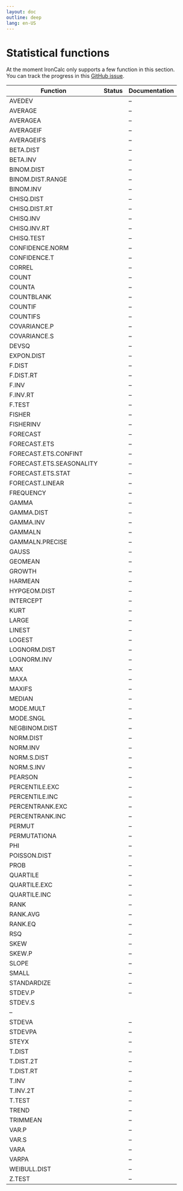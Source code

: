 ```yaml
---
layout: doc
outline: deep
lang: en-US
---
```


# Statistical functions

At the moment IronCalc only supports a few function in this section.  
You can track the progress in this [GitHub issue](https://github.com/ironcalc/IronCalc/issues/55).

| Function                 | Status                                           | Documentation |
| ------------------------ |--------------------------------------------------| ------------- |
| AVEDEV                   | <Badge type="info" text="Not implemented yet" /> | –             |
| AVERAGE                  | <Badge type="tip" text="Available" />            | –             |
| AVERAGEA                 | <Badge type="tip" text="Available" />            | –             |
| AVERAGEIF                | <Badge type="tip" text="Available" />            | –             |
| AVERAGEIFS               | <Badge type="tip" text="Available" />            | –             |
| BETA.DIST                | <Badge type="info" text="Not implemented yet" /> | –             |
| BETA.INV                 | <Badge type="info" text="Not implemented yet" /> | –             |
| BINOM.DIST               | <Badge type="info" text="Not implemented yet" /> | –             |
| BINOM.DIST.RANGE         | <Badge type="info" text="Not implemented yet" /> | –             |
| BINOM.INV                | <Badge type="info" text="Not implemented yet" /> | –             |
| CHISQ.DIST               | <Badge type="info" text="Not implemented yet" /> | –             |
| CHISQ.DIST.RT            | <Badge type="info" text="Not implemented yet" /> | –             |
| CHISQ.INV                | <Badge type="info" text="Not implemented yet" /> | –             |
| CHISQ.INV.RT             | <Badge type="info" text="Not implemented yet" /> | –             |
| CHISQ.TEST               | <Badge type="info" text="Not implemented yet" /> | –             |
| CONFIDENCE.NORM          | <Badge type="info" text="Not implemented yet" /> | –             |
| CONFIDENCE.T             | <Badge type="info" text="Not implemented yet" /> | –             |
| CORREL                   | <Badge type="tip" text="Available" /> | –             |
| COUNT                    | <Badge type="tip" text="Available" />            | –             |
| COUNTA                   | <Badge type="tip" text="Available" />            | –             |
| COUNTBLANK               | <Badge type="tip" text="Available" />            | –             |
| COUNTIF                  | <Badge type="tip" text="Available" />            | –             |
| COUNTIFS                 | <Badge type="tip" text="Available" />            | –             |
| COVARIANCE.P             | <Badge type="info" text="Not implemented yet" /> | –             |
| COVARIANCE.S             | <Badge type="info" text="Not implemented yet" /> | –             |
| DEVSQ                    | <Badge type="info" text="Not implemented yet" /> | –             |
| EXPON.DIST               | <Badge type="info" text="Not implemented yet" /> | –             |
| F.DIST                   | <Badge type="info" text="Not implemented yet" /> | –             |
| F.DIST.RT                | <Badge type="info" text="Not implemented yet" /> | –             |
| F.INV                    | <Badge type="info" text="Not implemented yet" /> | –             |
| F.INV.RT                 | <Badge type="info" text="Not implemented yet" /> | –             |
| F.TEST                   | <Badge type="info" text="Not implemented yet" /> | –             |
| FISHER                   | <Badge type="info" text="Not implemented yet" /> | –             |
| FISHERINV                | <Badge type="info" text="Not implemented yet" /> | –             |
| FORECAST                 | <Badge type="info" text="Not implemented yet" /> | –             |
| FORECAST.ETS             | <Badge type="info" text="Not implemented yet" /> | –             |
| FORECAST.ETS.CONFINT     | <Badge type="info" text="Not implemented yet" /> | –             |
| FORECAST.ETS.SEASONALITY | <Badge type="info" text="Not implemented yet" /> | –             |
| FORECAST.ETS.STAT        | <Badge type="info" text="Not implemented yet" /> | –             |
| FORECAST.LINEAR          | <Badge type="info" text="Not implemented yet" /> | –             |
| FREQUENCY                | <Badge type="info" text="Not implemented yet" /> | –             |
| GAMMA                    | <Badge type="info" text="Not implemented yet" /> | –             |
| GAMMA.DIST               | <Badge type="info" text="Not implemented yet" /> | –             |
| GAMMA.INV                | <Badge type="info" text="Not implemented yet" /> | –             |
| GAMMALN                  | <Badge type="info" text="Not implemented yet" /> | –             |
| GAMMALN.PRECISE          | <Badge type="info" text="Not implemented yet" /> | –             |
| GAUSS                    | <Badge type="info" text="Not implemented yet" /> | –             |
| GEOMEAN                  | <Badge type="info" text="Available" />            | –             |
| GROWTH                   | <Badge type="info" text="Not implemented yet" /> | –             |
| HARMEAN                  | <Badge type="info" text="Not implemented yet" /> | –             |
| HYPGEOM.DIST             | <Badge type="info" text="Not implemented yet" /> | –             |
| INTERCEPT                | <Badge type="info" text="Available" />            | –             |
| KURT                     | <Badge type="info" text="Not implemented yet" /> | –             |
| LARGE                    | <Badge type="tip" text="Available" />            | –             |
| LINEST                   | <Badge type="info" text="Not implemented yet" /> | –             |
| LOGEST                   | <Badge type="info" text="Not implemented yet" /> | –             |
| LOGNORM.DIST             | <Badge type="info" text="Not implemented yet" /> | –             |
| LOGNORM.INV              | <Badge type="info" text="Not implemented yet" /> | –             |
| MAX                      | <Badge type="tip" text="Available" />            | –             |
| MAXA                     | <Badge type="info" text="Not implemented yet" /> | –             |
| MAXIFS                   | <Badge type="tip" text="Available" />            | –             |
| MEDIAN                   | <Badge type="tip" text="Available" />            | –             |
| MODE.MULT                | <Badge type="info" text="Not implemented yet" /> | –             |
| MODE.SNGL                | <Badge type="info" text="Not implemented yet" /> | –             |
| NEGBINOM.DIST            | <Badge type="info" text="Not implemented yet" /> | –             |
| NORM.DIST                | <Badge type="info" text="Not implemented yet" /> | –             |
| NORM.INV                 | <Badge type="info" text="Not implemented yet" /> | –             |
| NORM.S.DIST              | <Badge type="info" text="Not implemented yet" /> | –             |
| NORM.S.INV               | <Badge type="info" text="Not implemented yet" /> | –             |
| PEARSON                  | <Badge type="info" text="Not implemented yet" /> | –             |
| PERCENTILE.EXC           | <Badge type="info" text="Not implemented yet" /> | –             |
| PERCENTILE.INC           | <Badge type="info" text="Not implemented yet" /> | –             |
| PERCENTRANK.EXC          | <Badge type="info" text="Not implemented yet" /> | –             |
| PERCENTRANK.INC          | <Badge type="info" text="Not implemented yet" /> | –             |
| PERMUT                   | <Badge type="info" text="Not implemented yet" /> | –             |
| PERMUTATIONA             | <Badge type="info" text="Not implemented yet" /> | –             |
| PHI                      | <Badge type="info" text="Not implemented yet" /> | –             |
| POISSON.DIST             | <Badge type="info" text="Not implemented yet" /> | –             |
| PROB                     | <Badge type="info" text="Not implemented yet" /> | –             |
| QUARTILE                 | <Badge type="tip" text="Available" />            | –             |
| QUARTILE.EXC             | <Badge type="tip" text="Available" />            | –             |
| QUARTILE.INC             | <Badge type="tip" text="Available" />            | –             |
| RANK                     | <Badge type="tip" text="Available" />            | –             |
| RANK.AVG                 | <Badge type="tip" text="Available" />            | –             |
| RANK.EQ                  | <Badge type="tip" text="Available" />            | –             |
| RSQ                      | <Badge type="info" text="Not implemented yet" /> | –             |
| SKEW                     | <Badge type="info" text="Available" />            | –             |
| SKEW.P                   | <Badge type="info" text="Available" />            | –             |
| SLOPE                    | <Badge type="info" text="Available" />            | –             |
| SMALL                    | <Badge type="tip" text="Available" />            | –             |
| STANDARDIZE              | <Badge type="info" text="Not implemented yet" /> | –             |
| STDEV.P                  | <Badge type="tip" text="Available" />            | –             |
| STDEV.S                  | <Badge type="tip" text="Available" />            | 
–             |
| STDEVA                   | <Badge type="tip" text="Available" />            | –             |
| STDEVPA                  | <Badge type="tip" text="Available" />            | –             |
| STEYX                    | <Badge type="info" text="Not implemented yet" /> | –             |
| T.DIST                   | <Badge type="info" text="Not implemented yet" /> | –             |
| T.DIST.2T                | <Badge type="info" text="Not implemented yet" /> | –             |
| T.DIST.RT                | <Badge type="info" text="Not implemented yet" /> | –             |
| T.INV                    | <Badge type="info" text="Not implemented yet" /> | –             |
| T.INV.2T                 | <Badge type="info" text="Not implemented yet" /> | –             |
| T.TEST                   | <Badge type="info" text="Not implemented yet" /> | –             |
| TREND                    | <Badge type="info" text="Not implemented yet" /> | –             |
| TRIMMEAN                 | <Badge type="info" text="Not implemented yet" /> | –             |
| VAR.P                    | <Badge type="tip" text="Available" /> | –             |
| VAR.S                    | <Badge type="tip" text="Available" /> | –             |
| VARA                     | <Badge type="tip" text="Available" />            | –             |
| VARPA                    | <Badge type="tip" text="Available" />            | –             |
| WEIBULL.DIST             | <Badge type="info" text="Not implemented yet" /> | –             |
| Z.TEST                   | <Badge type="info" text="Not implemented yet" /> | –             |
